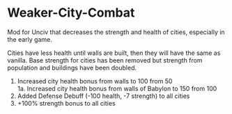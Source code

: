 # Weaker-City-Combat
Mod for Unciv that decreases the strength and health of cities, especially in the early game.<br/>

Cities have less health until walls are built, then they will have the same as vanilla. Base strength for cities has been removed but strength from population and buildings have been doubled.<br/>

1. Increased city health bonus from walls to 100 from 50<br/>
1a. Increased city health bonus from walls of Babylon to 150 from 100<br/>
2. Added Defense Debuff (-100 health, -7 strength) to all cities<br/>
3. +100% strength bonus to all cities

